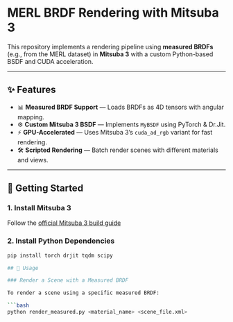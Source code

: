 # MERL BRDF Rendering with Mitsuba 3

This repository implements a rendering pipeline using **measured BRDFs** (e.g., from the MERL dataset) in **Mitsuba 3** with a custom Python-based BSDF and CUDA acceleration. 

---

## ✨ Features

- 📊 **Measured BRDF Support** — Loads BRDFs as 4D tensors with angular mapping.
- ⚙️ **Custom Mitsuba 3 BSDF** — Implements `MyBSDF` using PyTorch & Dr.Jit.
- ⚡ **GPU-Accelerated** — Uses Mitsuba 3’s `cuda_ad_rgb` variant for fast rendering.
- 🛠️ **Scripted Rendering** — Batch render scenes with different materials and views.

---

## 🚀 Getting Started

### 1. Install Mitsuba 3

Follow the [official Mitsuba 3 build guide](https://mitsuba.readthedocs.io/en/latest/src/getting_started/compiling.html)

### 2. Install Python Dependencies

```bash
pip install torch drjit tqdm scipy

## 🧪 Usage

### Render a Scene with a Measured BRDF

To render a scene using a specific measured BRDF:

```bash
python render_measured.py <material_name> <scene_file.xml>




